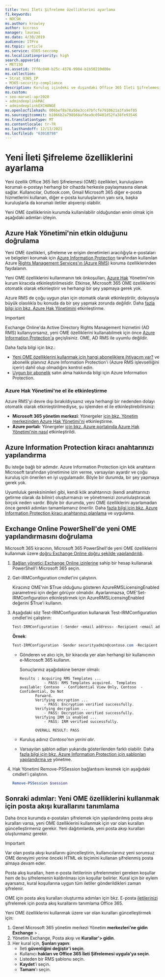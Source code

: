 ```yaml
---
title: Yeni İleti Şifreleme özelliklerini ayarlama
f1.keywords:
- NOCSH
ms.author: krowley
author: kccross
manager: laurawi
ms.date: 4/30/2019
audience: ITPro
ms.topic: article
ms.service: O365-seccomp
ms.localizationpriority: high
search.appverid:
- MET150
ms.assetid: 7ff0c040-b25c-4378-9904-b1b50210d00e
ms.collection:
- Strat_O365_IP
- M365-security-compliance
description: Kuruluş içindeki ve dışındaki Office 365 İleti Şifrelemesi korumalı e-posta iletişimini etkinleştiren yeni özellik hakkında bilgi alın.
ms.custom:
- seo-marvel-apr2020
- admindeeplinkMAC
- admindeeplinkEXCHANGE
ms.openlocfilehash: 006bef8a78a50e3cc47bfcfe7910621a3fa9ef85
ms.sourcegitcommit: b1066b2a798568afdea9c09401d52fa38fe93546
ms.translationtype: MT
ms.contentlocale: tr-TR
ms.lasthandoff: 12/13/2021
ms.locfileid: "63018798"
---
```

# <a name="set-up-new-message-encryption-capabilities"></a>Yeni İleti Şifreleme özelliklerini ayarlama

Yeni özellik Office 365 İleti Şifrelemesi (OME) özellikleri, kuruluşların korumalı e-postayı herhangi bir cihazda herkesle paylaşmasına olanak sağlar. Kullanıcılar, Outlook.com, Gmail Microsoft 365 diğer e-posta hizmetlerini kullanan, diğer e-posta kuruluşlarının yanı sıra, başka kuruluşlarla da korumalı iletiler alışverişi olabilir.

Yeni OME özelliklerinin kurumda kullanılabilir olduğundan emin olmak için aşağıdaki adımları izleyin.

## <a name="verify-that-azure-rights-management-is-active"></a>Azure Hak Yönetimi'nin etkin olduğunu doğrulama

Yeni OME özellikleri, şifreleme ve erişim denetimleri aracılığıyla e-postaları ve belgeleri korumak için [Azure Information Protection](/azure/information-protection/what-is-azure-rms) tarafından kullanılan Azure [Rights Management Services'ın (Azure RMS)](/azure/information-protection/what-is-information-protection) koruma özelliklerinden faydalanın.

Yeni OME özelliklerini kullanmanın tek önkoşulları, [Azure Hak](/azure/information-protection/what-is-azure-rms) Yönetimi'nin kurum kiracıda etkinleştirilmesidir. Etkinse, Microsoft 365 OME özelliklerini otomatik olarak etkinleştirir ve herhangi bir şey yapmaya gerek yok.

Azure RMS de çoğu uygun plan için otomatik olarak etkinleştirilir, dolayısıyla büyük olasılıkla bu konuda da bir şey yapmak zorunda değildir. Daha [fazla bilgi için bkz. Azure Hak Yönetimini](/azure/information-protection/activate-service) etkinleştirme.

> [!IMPORTANT]
> Exchange Online'da Active Directory Rights Management hizmetini (AD RMS) kullanıyorsanız, yeni OME özelliklerini kullanabilmek için önce [Azure Information Protection'a](/azure/information-protection/migrate-from-ad-rms-to-azure-rms) geçişlisiniz. OME, AD RMS ile uyumlu değildir.

Daha fazla bilgi için bkz.:

- [Yeni OME özelliklerini kullanmak için hangi aboneliklere ihtiyacım var?](ome-faq.yml#what-subscriptions-do-i-need-to-use-the-new-ome-capabilities-) ve abonelik planınız Azure Information Protection'i (Azure RMS işlevselliğini içerir) dahil olup olmadığını kontrol edin.
- [Uygun bir abonelik](https://azure.microsoft.com/services/information-protection/) satın alma hakkında bilgi için Azure Information Protection.

### <a name="manually-activating-azure-rights-management"></a>Azure Hak Yönetimi'ne el ile etkinleştirme

Azure RMS'yi devre dışı bırakıldıysanız veya herhangi bir nedenden dolayı otomatik olarak etkinleştirilmediyse, şu işlemden el ile etkinleştirebilirsiniz:

- **Microsoft 365 yönetim merkezi**: Yönergeler [için bkz. Yönetim merkezinden Azure Hak Yönetimi'ni](/azure/information-protection/activate-office365) etkinleştirme.
- **Azure portalı**: Yönergeler [için bkz. Azure portalında Azure Hak Yönetimi'nin nasıl](/azure/information-protection/activate-azure) etkinleştirildi.

## <a name="configure-management-of-your-azure-information-protection-tenant-key"></a>Azure Information Protection kiracı anahtarınızı yapılandırma

Bu isteğe bağlı bir adımdır. Azure Information Protection için kök anahtarın Microsoft tarafından yönetimine izin verme, varsayılan ayardır ve çoğu kuruluş için önerilen en iyi uygulamadır. Böyle bir durumda, bir şey yapmaya gerek yok.

Uyumluluk gereksinimleri gibi, kendi kök anahtarınızı (kendi anahtarınızı getirme olarak da bilinir) oluşturmanızı ve yönetmenizi zorunlulaştıracak birçok neden vardır. Böyle bir durumda, yeni OME özelliklerini ayarlamadan önce gerekli adımları tamamlamanız önerilir. Daha [fazla bilgi için bkz. Azure Information Protection kiracı anahtarınızı planlama](/information-protection/plan-design/plan-implement-tenant-key) ve uygulama.

## <a name="verify-new-ome-configuration-in-exchange-online-powershell"></a>Exchange Online PowerShell'de yeni OME yapılandırmasını doğrulama

Microsoft 365 kiracının, Microsoft 365 PowerShell'de yeni OME özelliklerini kullanmak üzere [doğru Exchange Online doğru şekilde yapılandırıldı](/powershell/exchange/exchange-online-powershell).

1. [Bağlan yönetici Exchange Online izinlerine](/powershell/exchange/connect-to-exchange-online-powershell) sahip bir hesap kullanarak PowerShell'i Microsoft 365 seçin.

2. Get-IRMConfiguration cmdlet'ini çalıştırın.

     Kiracınız OME'nin $True olduğunu gösteren AzureRMSLicensingEnabled parametresi için değer görüyor olmalıdır. Ayarlanmazsa, OME'Set-IRMConfiguration etkinleştirmek için AzureRMSLicensingEnabled değerini $True'i kullanın.

3. Aşağıdaki söz Test-IRMConfiguration kullanarak Test-IRMConfiguration cmdlet'ini çalıştırın:

   ```powershell
   Test-IRMConfiguration [-Sender <email address> -Recipient <email address>]
   ```

   **Örnek**:

   ```powershell
   Test-IRMConfiguration -Sender securityadmin@contoso.com -Recipient securityadmin@contoso.com
   ```

   - Gönderen ve alıcı için, bir kiracıda yer alan herhangi bir kullanıcının e-Microsoft 365 kullanın.

     Sonuçlarınız aşağıdakine benzer olmalı:

     ```console
     Results : Acquiring RMS Templates ...
                - PASS: RMS Templates acquired.  Templates available: Contoso  - Confidential View Only, Contoso  - Confidential, Do Not
            Forward.
            Verifying encryption ...
                - PASS: Encryption verified successfully.
            Verifying decryption ...
                - PASS: Decryption verified successfully.
            Verifying IRM is enabled ...
                - PASS: IRM verified successfully.

            OVERALL RESULT: PASS
     ```

   - Kuruluş adınız *Contoso'nın yerini alır*.

   - Varsayılan şablon adları yukarıda gösterilenden farklı olabilir. Daha [fazla bilgi için bkz. Azure Information Protection için şablonları yapılandırma ve](/azure/information-protection/configure-policy-templates) yönetme.

4. Hak Yönetimi Remove-PSSession bağlantısını kesmek için aşağıdaki cmdlet'i çalıştırın.

     ```powershell
     Remove-PSSession $session
     ```

## <a name="next-steps-define-mail-flow-rules-to-use-new-ome-capabilities"></a>Sonraki adımlar: Yeni OME özelliklerini kullanmak için posta akışı kurallarını tanımlama

Daha önce kurumda e-postaları şifrelemek için yapılandırılmış posta akışı kuralları varsa, yeni OME özelliklerini kullanmak için var olan kuralları güncelleştirmeniz gerekir. Yeni dağıtımlarda, yeni posta akışı kuralları oluşturmanız gerekir.

> [!IMPORTANT]
> Var olan posta akışı kurallarını güncelleştirin, kullanıcılarınız yeni sorunsuz OME deneyimi yerine önceki HTML ek biçimini kullanan şifrelenmiş posta almaya devam eder.

Posta akış kuralları, hem e-posta iletilerinin şifrelenmeleri gereken koşullar hem de bu şifrelemenin kaldırılması için koşullar belirler. Kural için bir eylem ayarsanız, kural koşullarına uygun tüm iletiler gönderildikleri zaman şifrelenir.

OME için posta akış kuralları oluşturma adımları için bkz. E-posta [iletilerinizi](define-mail-flow-rules-to-encrypt-email.md) şifrelemek için posta akış kurallarını tanımlama Office 365.

Yeni OME özelliklerini kullanmak üzere var olan kuralları güncelleştirmek için:

1. Genel Microsoft 365 yönetim merkezi Yönetim **merkezleri'ne gidin Exchange** > .<a href="https://go.microsoft.com/fwlink/p/?linkid=2059104" target="_blank"></a>
2. Yönetim Exchange, Posta akışı ve **Kurallar'> gidin**.
3. Her kural için, **Şunları yapın**:
    - İleti **güvenliğini değiştir'i seçin**.
    - Kullanıcı **hakları ve Office 365 İleti Şifrelemesi uygula'ya seçin**.
    - Listeden bir RMS şablonu seçin.
    - **Kaydet**'i seçin.
    - **Tamam**'ı seçin.
